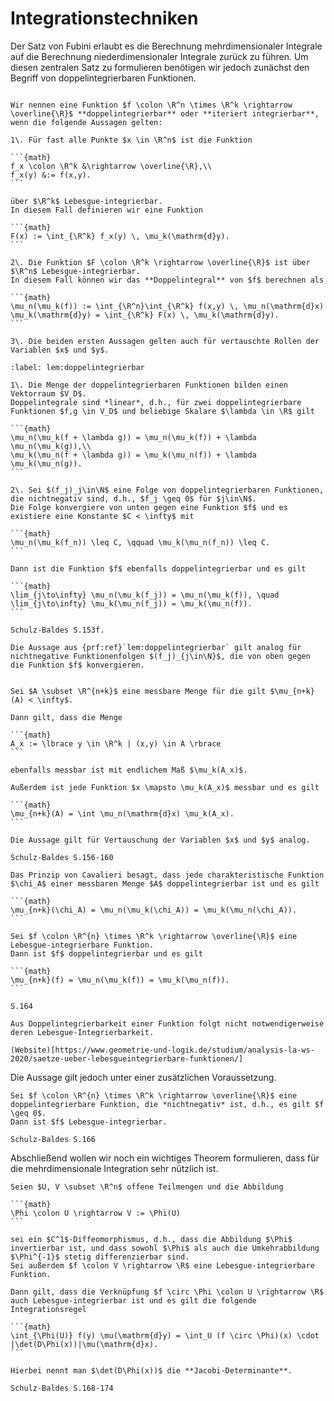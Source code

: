 # Integrationstechniken

Der Satz von Fubini erlaubt es die Berechnung mehrdimensionaler Integrale auf die Berechnung niederdimensionaler Integrale zurück zu führen.
Um diesen zentralen Satz zu formulieren benötigen wir jedoch zunächst den Begriff von doppelintegrierbaren Funktionen.

````{prf:definition} Doppelintegrierbare Funktion

Wir nennen eine Funktion $f \colon \R^n \times \R^k \rightarrow \overline{\R}$ **doppelintegrierbar** oder **iteriert integrierbar**,
wenn die folgende Aussagen gelten:

1\. Für fast alle Punkte $x \in \R^n$ ist die Funktion

```{math}
f_x \colon \R^k &\rightarrow \overline{\R},\\
f_x(y) &:= f(x,y).
```

über $\R^k$ Lebesgue-integrierbar.
In diesem Fall definieren wir eine Funktion

```{math}
F(x) := \int_{\R^k} f_x(y) \, \mu_k(\mathrm{d}y).
```

2\. Die Funktion $F \colon \R^k \rightarrow \overline{\R}$ ist über $\R^n$ Lebesgue-integrierbar.
In diesem Fall können wir das **Doppelintegral** von $f$ berechnen als

```{math}
\mu_n(\mu_k(f)) := \int_{\R^n}\int_{\R^k} f(x,y) \, \mu_n(\mathrm{d}x) \mu_k(\mathrm{d}y) = \int_{\R^k} F(x) \, \mu_k(\mathrm{d}y).
```

3\. Die beiden ersten Aussagen gelten auch für vertauschte Rollen der Variablen $x$ und $y$.

````

````{prf:lem}
:label: lem:doppelintegrierbar

1\. Die Menge der doppelintegrierbaren Funktionen bilden einen Vektorraum $V_D$.
Doppelintegrale sind *linear*, d.h., für zwei doppelintegrierbare Funktionen $f,g \in V_D$ und beliebige Skalare $\lambda \in \R$ gilt

```{math}
\mu_n(\mu_k(f + \lambda g)) = \mu_n(\mu_k(f)) + \lambda \mu_n(\mu_k(g)),\\
\mu_k(\mu_n(f + \lambda g)) = \mu_k(\mu_n(f)) + \lambda \mu_k(\mu_n(g)).
```

2\. Sei $(f_j)_j\in\N$ eine Folge von doppelintegrierbaren Funktionen, die nichtnegativ sind, d.h., $f_j \geq 0$ für $j\in\N$.
Die Folge konvergiere von unten gegen eine Funktion $f$ und es existiere eine Konstante $C < \infty$ mit

```{math}
\mu_n(\mu_k(f_n)) \leq C, \qquad \mu_k(\mu_n(f_n)) \leq C.
```

Dann ist die Funktion $f$ ebenfalls doppelintegrierbar und es gilt

```{math}
\lim_{j\to\infty} \mu_n(\mu_k(f_j)) = \mu_n(\mu_k(f)), \quad \lim_{j\to\infty} \mu_k(\mu_n(f_j)) = \mu_k(\mu_n(f)).
```

````

````{prf:proof}
Schulz-Baldes S.153f.
````

````{prf:remark}
Die Aussage aus {prf:ref}`lem:doppelintegrierbar` gilt analog für nichtnegative Funktionenfolgen $(f_j)_{j\in\N}$, die von oben gegen die Funktion $f$ konvergieren. 
````

````{prf:theorem} Das Prinzip von Cavalieri

Sei $A \subset \R^{n+k}$ eine messbare Menge für die gilt $\mu_{n+k}(A) < \infty$.

Dann gilt, dass die Menge

```{math}
A_x := \lbrace y \in \R^k | (x,y) \in A \rbrace
```

ebenfalls messbar ist mit endlichem Maß $\mu_k(A_x)$.

Außerdem ist jede Funktion $x \mapsto \mu_k(A_x)$ messbar und es gilt

```{math}
\mu_{n+k}(A) = \int \mu_n(\mathrm{d}x) \mu_k(A_x).
```

Die Aussage gilt für Vertauschung der Variablen $x$ und $y$ analog.
````

````{prf:proof}
Schulz-Baldes S.156-160
````

````{prf:remark}
Das Prinzip von Cavalieri besagt, dass jede charakteristische Funktion $\chi_A$ einer messbaren Menge $A$ doppelintegrierbar ist und es gilt

```{math}
\mu_{n+k}(\chi_A) = \mu_n(\mu_k(\chi_A)) = \mu_k(\mu_n(\chi_A)). 
```

````

````{prf:theorem} Satz von Fubini-Tonelli
Sei $f \colon \R^{n} \times \R^k \rightarrow \overline{\R}$ eine Lebesgue-integrierbare Funktion.
Dann ist $f$ doppelintegrierbar und es gilt

```{math}
\mu_{n+k}(f) = \mu_n(\mu_k(f)) = \mu_k(\mu_n(f)). 
```

````

````{prf:proof}
S.164
````

````{prf:example}
Aus Doppelintegrierbarkeit einer Funktion folgt nicht notwendigerweise deren Lebesgue-Integrierbarkeit.

(Website)[https://www.geometrie-und-logik.de/studium/analysis-la-ws-2020/saetze-ueber-lebesgueintegrierbare-funktionen/]

````

Die Aussage gilt jedoch unter einer zusätzlichen Voraussetzung.

````{prf:theorem}
Sei $f \colon \R^{n} \times \R^k \rightarrow \overline{\R}$ eine doppelintegrierbare Funktion, die *nichtnegativ* ist, d.h., es gilt $f \geq 0$.
Dann ist $f$ Lebesgue-integrierbar.
````

````{prf:proof}
Schulz-Baldes S.166
````

Abschließend wollen wir noch ein wichtiges Theorem formulieren, dass für die mehrdimensionale Integration sehr nützlich ist.

````{prf:theorem} Jacobische Transformationsformel
Seien $U, V \subset \R^n$ offene Teilmengen und die Abbildung

```{math}
\Phi \colon U \rightarrow V := \Phi(U)
```

sei ein $C^1$-Diffeomorphismus, d.h., dass die Abbildung $\Phi$ invertierbar ist, und dass sowohl $\Phi$ als auch die Umkehrabbildung $\Phi^{-1}$ stetig differenzierbar sind.
Sei außerdem $f \colon V \rightarrow \R$ eine Lebesgue-integrierbare Funktion.

Dann gilt, dass die Verknüpfung $f \circ \Phi \colon U \rightarrow \R$ auch Lebesgue-integrierbar ist und es gilt die folgende Integrationsregel

```{math}
\int_{\Phi(U)} f(y) \mu(\mathrm{d}y) = \int_U (f \circ \Phi)(x) \cdot |\det(D\Phi(x))|\mu(\mathrm{d}x). 
```

Hierbei nennt man $\det(D\Phi(x))$ die **Jacobi-Determinante**.

````

````{prf:proof}
Schulz-Baldes S.168-174
````
